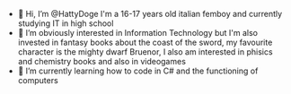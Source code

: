 - 👋 Hi, I’m @HattyDoge I'm a 16-17 years old italian femboy and currently studying IT in high school
- 👀 I’m obviously interested in Information Technology but I'm also invested in fantasy books about the coast of the sword, my favourite character is the mighty dwarf Bruenor, I also am interested in phisics and chemistry books and also in videogames
- 🌱 I’m currently learning how to code in C# and the functioning of computers
<!---
HattyDoge/HattyDoge is a ✨ special ✨ repository because its `README.md` (this file) appears on your GitHub profile.
You can click the Preview link to take a look at your changes.
--->
